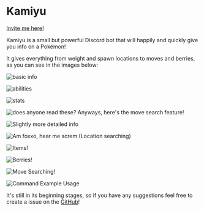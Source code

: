 # Kamiyu

[Invite me here!](https://discord.com/api/oauth2/authorize?client_id=661708032908066836&permissions=60480&scope=bot)

Kamiyu is a small but powerful Discord bot that will happily and quickly give you info on a Pokémon! 

It gives everything from weight and spawn locations to moves and berries, as you can see in the images below:

![basic info](/Basic%20Info.png?raw=true)

![abilities](/Abilities.png?raw=true)

![stats](/Stats.png?raw=true)

![does anyone read these? Anyways, here's the move search feature!](/Moves.png?raw=true)

![Slightly more detailed info](/Additional%20Info.png?raw=true)

![Am foxxo, hear me screm (Location searching)](/Locations.png?raw=true)

![Items!](/Item%20Search.png?raw=true)

![Berries!](/Berry%20Search.png?raw=true)

![Move Searching!](/Move%20Search.png?raw=true)

![Command Example Usage](/Command%20example%20usage.png?raw=true)

It's still in its beginning stages, so if you have any suggestions feel free to create a issue on the [GitHub](https://github.com/GingkathFox/kamiyu/issues)!
